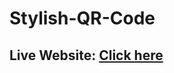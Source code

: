 # Stylish-QR-Code
## Live Website: <a target="_blank" href="https://raaam02.github.io/NinjaQR">Click here</a>
